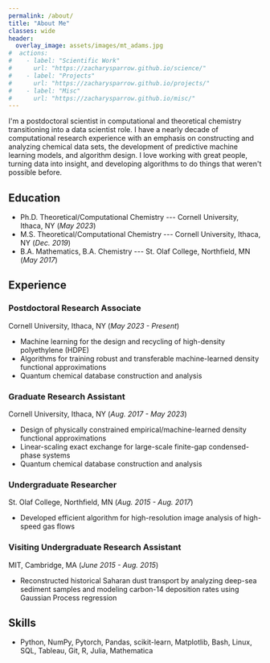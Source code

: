 ```yaml
---
permalink: /about/
title: "About Me"
classes: wide
header: 
  overlay_image: assets/images/mt_adams.jpg
#  actions:
#    - label: "Scientific Work"
#      url: "https://zacharysparrow.github.io/science/"
#    - label: "Projects"
#      url: "https://zacharysparrow.github.io/projects/"
#    - label: "Misc"
#      url: "https://zacharysparrow.github.io/misc/"
---
```


I'm a postdoctoral scientist in computational and theoretical chemistry transitioning into a data scientist role. I have a nearly decade of computational research experience with an emphasis on constructing and analyzing chemical data sets, the development of predictive machine learning models, and algorithm design. I love working with great people, turning data into insight, and developing algorithms to do things that weren't possible before.

## Education

- Ph.D. Theoretical/Computational Chemistry --- Cornell University, Ithaca, NY (*May 2023*)							       		
- M.S. Theoretical/Computational Chemistry --- Cornell University, Ithaca, NY (*Dec. 2019*)	 			        		
- B.A. Mathematics, B.A. Chemistry --- St. Olaf College, Northfield, MN (*May 2017*)

## Experience

### Postdoctoral Research Associate  
Cornell University, Ithaca, NY (*May 2023 - Present*)
- Machine learning for the design and recycling of high-density polyethylene (HDPE)
- Algorithms for training robust and transferable machine-learned density functional approximations
- Quantum chemical database construction and analysis

### Graduate Research Assistant  
Cornell University, Ithaca, NY (*Aug. 2017 - May 2023*)
- Design of physically constrained empirical/machine-learned density functional approximations
- Linear-scaling exact exchange for large-scale finite-gap condensed-phase systems
- Quantum chemical database construction and analysis

### Undergraduate Researcher
St. Olaf College, Northfield, MN (*Aug. 2015 - Aug. 2017*)
- Developed efficient algorithm for high-resolution image analysis of high-speed gas flows

### Visiting Undergraduate Research Assistant  
MIT, Cambridge, MA (*June 2015 - Aug. 2015*)
- Reconstructed historical Saharan dust transport by analyzing deep-sea sediment samples and modeling carbon-14 deposition rates using Gaussian Process regression

## Skills
- Python, NumPy, Pytorch, Pandas, scikit-learn, Matplotlib, Bash, Linux, SQL, Tableau, Git, R, Julia, Mathematica






